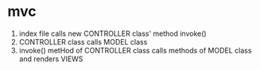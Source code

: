 mvc
===

1. index file calls new CONTROLLER class'  method invoke()
2. CONTROLLER class calls  MODEL  class
3. invoke() metHod of CONTROLLER class calls  methods of MODEL  class and renders VIEWS
